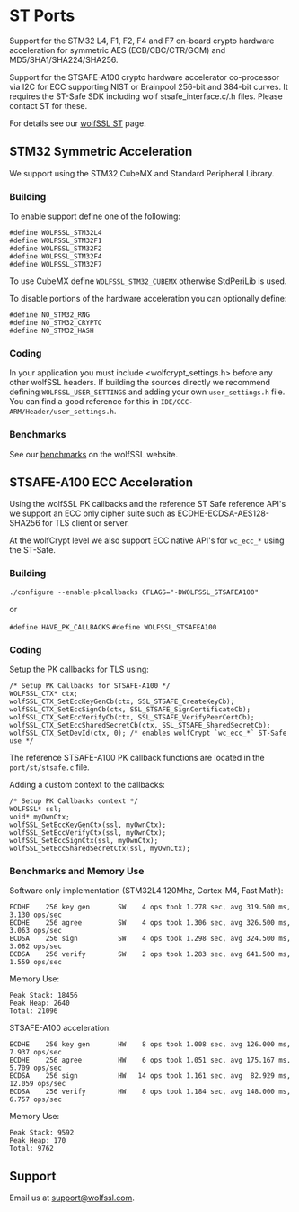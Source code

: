 # ST Ports

Support for the STM32 L4, F1, F2, F4 and F7 on-board crypto hardware acceleration for symmetric AES (ECB/CBC/CTR/GCM) and MD5/SHA1/SHA224/SHA256.

Support for the STSAFE-A100 crypto hardware accelerator co-processor via I2C for ECC supporting NIST or Brainpool 256-bit and 384-bit curves. It requires the ST-Safe SDK including wolf stsafe_interface.c/.h files. Please contact ST for these.


For details see our [wolfSSL ST](https://www.wolfssl.com/docs/stm32/) page.


## STM32 Symmetric Acceleration

We support using the STM32 CubeMX and Standard Peripheral Library.

### Building

To enable support define one of the following:

```
#define WOLFSSL_STM32L4
#define WOLFSSL_STM32F1
#define WOLFSSL_STM32F2
#define WOLFSSL_STM32F4
#define WOLFSSL_STM32F7
```

To use CubeMX define `WOLFSSL_STM32_CUBEMX` otherwise StdPeriLib is used.

To disable portions of the hardware acceleration you can optionally define:

```
#define NO_STM32_RNG
#define NO_STM32_CRYPTO
#define NO_STM32_HASH
```

### Coding

In your application you must include <wolfcrypt_settings.h> before any other wolfSSL headers. If building the sources directly we recommend defining `WOLFSSL_USER_SETTINGS` and adding your own `user_settings.h` file. You can find a good reference for this in `IDE/GCC-ARM/Header/user_settings.h`.


### Benchmarks

See our [benchmarks](https://www.wolfssl.com/docs/benchmarks/) on the wolfSSL website.



## STSAFE-A100 ECC Acceleration

Using the wolfSSL PK callbacks and the reference ST Safe reference API's we support an ECC only cipher suite such as ECDHE-ECDSA-AES128-SHA256 for TLS client or server.

At the wolfCrypt level we also support ECC native API's for `wc_ecc_*` using the ST-Safe.

### Building

`./configure --enable-pkcallbacks CFLAGS="-DWOLFSSL_STSAFEA100"`

or 

`#define HAVE_PK_CALLBACKS`
`#define WOLFSSL_STSAFEA100`


### Coding

Setup the PK callbacks for TLS using:

```
/* Setup PK Callbacks for STSAFE-A100 */
WOLFSSL_CTX* ctx;
wolfSSL_CTX_SetEccKeyGenCb(ctx, SSL_STSAFE_CreateKeyCb);
wolfSSL_CTX_SetEccSignCb(ctx, SSL_STSAFE_SignCertificateCb);
wolfSSL_CTX_SetEccVerifyCb(ctx, SSL_STSAFE_VerifyPeerCertCb);
wolfSSL_CTX_SetEccSharedSecretCb(ctx, SSL_STSAFE_SharedSecretCb);
wolfSSL_CTX_SetDevId(ctx, 0); /* enables wolfCrypt `wc_ecc_*` ST-Safe use */
```

The reference STSAFE-A100 PK callback functions are located in the `port/st/stsafe.c` file.

Adding a custom context to the callbacks:

```
/* Setup PK Callbacks context */
WOLFSSL* ssl;
void* myOwnCtx;
wolfSSL_SetEccKeyGenCtx(ssl, myOwnCtx);
wolfSSL_SetEccVerifyCtx(ssl, myOwnCtx);
wolfSSL_SetEccSignCtx(ssl, myOwnCtx);
wolfSSL_SetEccSharedSecretCtx(ssl, myOwnCtx);
```

### Benchmarks and Memory Use

Software only implementation (STM32L4 120Mhz, Cortex-M4, Fast Math):

```
ECDHE    256 key gen       SW    4 ops took 1.278 sec, avg 319.500 ms,  3.130 ops/sec
ECDHE    256 agree         SW    4 ops took 1.306 sec, avg 326.500 ms,  3.063 ops/sec
ECDSA    256 sign          SW    4 ops took 1.298 sec, avg 324.500 ms,  3.082 ops/sec
ECDSA    256 verify        SW    2 ops took 1.283 sec, avg 641.500 ms,  1.559 ops/sec
```

Memory Use:

```
Peak Stack: 18456
Peak Heap: 2640
Total: 21096
```


STSAFE-A100 acceleration:

```
ECDHE    256 key gen       HW    8 ops took 1.008 sec, avg 126.000 ms,  7.937 ops/sec
ECDHE    256 agree         HW    6 ops took 1.051 sec, avg 175.167 ms,  5.709 ops/sec
ECDSA    256 sign          HW   14 ops took 1.161 sec, avg  82.929 ms, 12.059 ops/sec
ECDSA    256 verify        HW    8 ops took 1.184 sec, avg 148.000 ms,  6.757 ops/sec
```

Memory Use:

```
Peak Stack: 9592
Peak Heap: 170
Total: 9762
```


## Support

Email us at [support@wolfssl.com](mailto:support@wolfssl.com).
